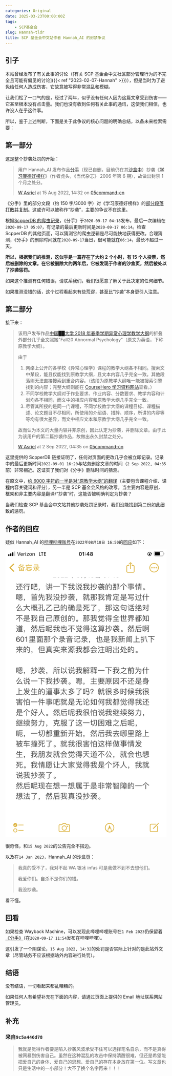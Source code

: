 ```yaml
---
categories: Original
date: 2025-03-23T00:00:00Z
tags:
    - SCP基金会
slug: Hannah-tldr
title: SCP 基金会中文站作者 Hannah_AI 的封禁争议
---
```


## 引子

本站曾经发布了有关此事的讨论（[有关 SCP 基金会中文社区部分管理行为的不完全且可能有偏见的讨论]({{< ref "2023-02-07-Hannah" >}})），但是当时为了避免给任何人造成伤害，它故意被写得非常混乱和模糊。

让我们松了一口气的是，经过了两年，似乎没有任何人因为这篇文章受到伤害——它甚至根本没有点击量。我们也没有收到任何有关此事的通讯，这使我们相信，也许没人在乎这件事。

所以，鉴于上述判断，下面是关于此争议的核心问题的明确总结，以备未来检索需要：

## 第一部分

这是整个抄袭处罚的开始：

> 用户 Hannah_AI 发布作品[分手](https://scpper.com/page/1304863430)（现已自删，目前仍在其[沙盒中](https://scpsandboxcn.wikidot.com/confucious)）抄袭《[学习康德好榜样](https://zhuanlan.zhihu.com/p/363976654)》（作者虎头，《当代杂志》 2006 年第 6 期），故做出封禁 1 个月之处分。
>
> [W Asriel](https://www.wikidot.com/user:info/w-asriel) at 15 Aug 2022, 14:32 on [05command-cn](http://05command-cn.wikidot.com/forum/t-15088930/hannah-ai)

《分手》里的部分文段（约 150 字/3000 字）对《学习康德好榜样》的[部分段落打散并复制](https://scpsandboxcn.wdfiles.com/local--files/collab%3Arecords/%E8%B0%83%E8%89%B2%E7%9B%98_%E5%88%86%E6%89%8B.pdf)。这或许可以被称作“抄袭”，主要的争议不在这里。

根据[ScpperDB 的爬虫记录](https://scpper.com/page/1304863430)，《分手》于`2020-09-17 04:18`发布，最后一次编辑在`2020-09-17 05:07`，有记录的最后更新时间是`2020-09-17 06:14`。检查 ScpperDB 的其他页面，可以猜测它的爬虫逻辑是尽可能快地获得更改。合理猜测，《分手》的删除时间就在`2020-09-17`当日，很可能就在`06:14`，最长不超过一天。

**所以，根据我们的推测，这似乎是一篇存在了大约 2 个小时，有 15 个人投票，然后被删除的文章。在它被删除大约两年后，它被发现于作者的沙盒页，然后被处以了抄袭惩罚。**

如果这个推测有任何错误，请联系我们，我们很愿意了解关于此决定的任何细节。

如果推测没错的话，这个过程看起来有些荒谬，甚至比“抄袭”本身更引人注意。

## 第二部分

接下来：

> 该用户发布作品[中国██大学 2018 年春季学期异常心理学教学大纲](https://scpper.com/page/64966487)的折叠外部分几乎全文照搬"Fall20 Abnormal Psychology"（原文为英语，下称原教学大纲）。
>
> 由于
>
> 1. 网络上公开的各学校《异常心理学》课程的教学大纲各不相同。搜索文中某段，能且仅能找到原教学大纲，且文本内容几乎完全一致。其他段落则无法直接搜索到重合内容。（该段为原教学大纲唯一能被搜索引擎找到的内容；完整大纲则能在 [CourseHero 学习资料网站](https://www.coursehero.com/file/75559340/Psy346A-Fall20-Abnormal-Psychology-Handojo-Vpdf/)查看。）
> 2. 不同学校教学大纲对于作业要求、作业内容、分数要求、教学内容和计划均各不相同，而文中的相应内容和原教学大纲几乎完全一致。
> 3. 尽管其所授的是同一门课程，不同学校教学大纲的课程目标、课程描述、论文题目不尽相同，所使用的介绍语、措辞、顺序，所讲的内容等等均有很大差异，而文中相应文本和原教学大纲几乎完全一致。
>
> 故而认为本文的大量内容并非原创，因此认定为抄袭，并删除文章。由于此为该用户的第二篇抄袭作品，故做出永久封禁之处分。
>
> [W Asriel](https://www.wikidot.com/user:info/w-asriel) at 2 Sep 2022, 04:35 on [05command-cn](http://05command-cn.wikidot.com/forum/t-15088930/hannah-ai)

这里提供的 ScpperDB 链接证明了，任何对页面的更改几乎会被立即记录。记录中的最后更新时间`2022-09-01 16:20`与站务删除文章的时间（`2 Sep 2022, 04:35`前）非常相近。这证实了我们对《分手》删除时间的猜测。

在原文中，[约 6000 字符的一半是对“原教学大纲”的翻译](https://scpsandboxcn.wikidot.com/local--files/collab:records/%E8%B0%83%E8%89%B2%E7%9B%98_%E5%BC%82%E5%B8%B8%E5%BF%83%E7%90%86%E5%AD%A6.pdf)（主要包含课程介绍、课程内容关键词和评分），另一半是 SCP 基金会风格的改写。当主要内容是原创，框架和非主要内容是翻译/“抄袭”时，这能否被明确判定为抄袭？

当我们检查 SCP 基金会中文站其他抄袭处罚记录时，我们没能找到第二份如此细致的惩罚。

## 作者的回应

疑似 Hannah_AI 的[哔哩哔哩账号](https://space.bilibili.com/3607104/dynamic)在`2022年08月18日 16:50`的[回应](https://t.bilibili.com/695673947661795334)如下：

![695673947661795334](8cce73c4ae93acacb232ebd02aa5e0283607104.png)

很奇怪，和`15 Aug 2022`的公告完全不搭边。

以及在`14 Jan 2023`，Hannah_AI 的[沙盒页](https://scpsandboxcn.wikidot.com/confucious)：

> 我真的受不了，我对不起 WA 银冰 infas 可是我做不到不去想他们。
>
> 我爱你们。自杀不是你们的错。
>
> 我没抄袭。

看不懂。

## 回看

如果检查 Wayback Machine，可以发现此哔哩哔哩账号在`1 Feb 2023`仍保留着[《分手》](https://web.archive.org/web/20230201144957/https://www.bilibili.com/read/cv7634240)（在`2020-09-17 11:54`发布在哔哩哔哩）。

这引发了一个阴谋论，`15 Aug 2022, 14:32`的处罚是否实际上针对的是此站外文章（尽管站务不应该根据站外内容进行处罚）。

## 结语

没有结语，一切看起来都乱糟糟的。

如果任何人有希望补充在下面的内容，请通过页面上提供的 Email 地址联系网站管理员。

## 补充

### 来自`9c5a446d78`

> 我就是觉得作者要是陷入抄袭风波承受不住可以选择笔名自杀，而不是真得被网暴到伤害自己。虽然在这种混乱的攻击中保持清醒很难，但还是希望能把爱自己的身体、爱自己的思想、爱自己的存在本身放在第一位。写文章也只是生活中的一小部分！大不了换个名字再来！！！
